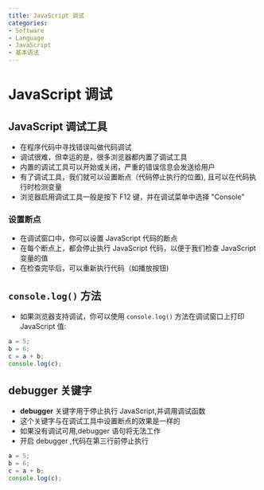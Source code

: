 ```yaml
---
title: JavaScript 调试
categories:
- Software
- Language
- JavaScript
- 基本语法
---
```

# JavaScript 调试

## JavaScript 调试工具

- 在程序代码中寻找错误叫做代码调试
- 调试很难，但幸运的是，很多浏览器都内置了调试工具
- 内置的调试工具可以开始或关闭，严重的错误信息会发送给用户
- 有了调试工具，我们就可以设置断点（代码停止执行的位置), 且可以在代码执行时检测变量
- 浏览器启用调试工具一般是按下 F12 键，并在调试菜单中选择 "Console"

### 设置断点

- 在调试窗口中，你可以设置 JavaScript 代码的断点
- 在每个断点上，都会停止执行 JavaScript 代码，以便于我们检查 JavaScript 变量的值
- 在检查完毕后，可以重新执行代码（如播放按钮)

## `console.log()` 方法

- 如果浏览器支持调试，你可以使用 `console.log()` 方法在调试窗口上打印 JavaScript 值:

```js
a = 5;
b = 6;
c = a + b;
console.log(c);
```

## debugger 关键字

- **debugger** 关键字用于停止执行 JavaScript,并调用调试函数
- 这个关键字与在调试工具中设置断点的效果是一样的
- 如果没有调试可用,debugger 语句将无法工作
- 开启 debugger ,代码在第三行前停止执行

```js
a = 5;
b = 6;
c = a + b;
console.log(c);
```